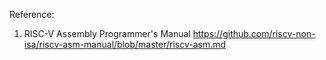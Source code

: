 Reference:

1. RISC-V Assembly Programmer's Manual
   https://github.com/riscv-non-isa/riscv-asm-manual/blob/master/riscv-asm.md
